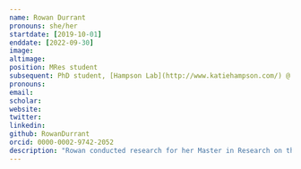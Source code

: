 ```yaml
---
name: Rowan Durrant
pronouns: she/her
startdate: [2019-10-01]
enddate: [2022-09-30]
image: 
altimage: 
position: MRes student
subsequent: PhD student, [Hampson Lab](http://www.katiehampson.com/) @ University of Glasgow
pronouns: 
email: 
scholar:
website:
twitter: 
linkedin: 
github: RowanDurrant
orcid: 0000-0002-9742-2052
description: "Rowan conducted research for her Master in Research on the effects of metapopulation structure on Tasmanian devil facial tumour disease spread. Her work at Swansea University was supervised by Dr Miguel Lurgi and Dr Konstans Wells"
---
```

